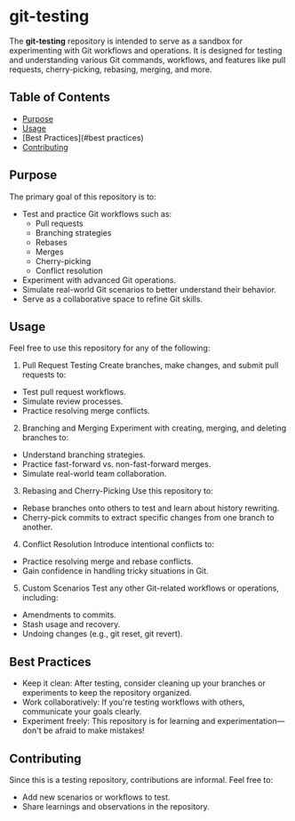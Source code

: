 # git-testing

The **git-testing** repository is intended to serve as a sandbox for experimenting with Git workflows and operations.
It is designed for testing and understanding various Git commands, workflows, and features like pull requests, cherry-picking, rebasing, merging, and more.

## Table of Contents
- [Purpose](#purpose)
- [Usage](#usage)
- [Best Practices](#best practices)
- [Contributing](#contributing)

## Purpose
The primary goal of this repository is to:
- Test and practice Git workflows such as:
  - Pull requests
  - Branching strategies
  - Rebases
  - Merges
  - Cherry-picking
  - Conflict resolution
- Experiment with advanced Git operations.
- Simulate real-world Git scenarios to better understand their behavior.
- Serve as a collaborative space to refine Git skills.

## Usage
Feel free to use this repository for any of the following:

1. Pull Request Testing
Create branches, make changes, and submit pull requests to:
- Test pull request workflows.
- Simulate review processes.
- Practice resolving merge conflicts.

2. Branching and Merging
Experiment with creating, merging, and deleting branches to:
- Understand branching strategies.
- Practice fast-forward vs. non-fast-forward merges.
- Simulate real-world team collaboration.

3. Rebasing and Cherry-Picking
Use this repository to:
- Rebase branches onto others to test and learn about history rewriting.
- Cherry-pick commits to extract specific changes from one branch to another.

4. Conflict Resolution
Introduce intentional conflicts to:
- Practice resolving merge and rebase conflicts.
- Gain confidence in handling tricky situations in Git.

5. Custom Scenarios
Test any other Git-related workflows or operations, including:
- Amendments to commits.
- Stash usage and recovery.
- Undoing changes (e.g., git reset, git revert).


## Best Practices
- Keep it clean: After testing, consider cleaning up your branches or experiments to keep the repository organized.
- Work collaboratively: If you're testing workflows with others, communicate your goals clearly.
- Experiment freely: This repository is for learning and experimentation—don't be afraid to make mistakes!


## Contributing
Since this is a testing repository, contributions are informal. Feel free to:
- Add new scenarios or workflows to test.
- Share learnings and observations in the repository.